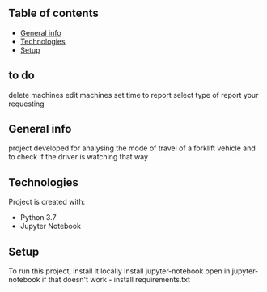 ## Table of contents
* [General info](#general-info)
* [Technologies](#technologies)
* [Setup](#setup)

## to do 
delete machines
edit machines
set time to report
select type of report your requesting 

## General info
project developed for analysing the mode of travel of a forklift vehicle and to check if the driver is watching that way

## Technologies
Project is created with:
* Python 3.7
* Jupyter Notebook

## Setup
To run this project, install it locally
Install jupyter-notebook
open in jupyter-notebook
if that doesn't work - install requirements.txt
